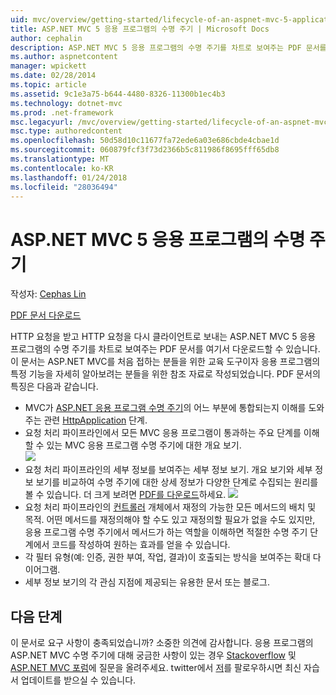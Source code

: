 ```yaml
---
uid: mvc/overview/getting-started/lifecycle-of-an-aspnet-mvc-5-application
title: ASP.NET MVC 5 응용 프로그램의 수명 주기 | Microsoft Docs
author: cephalin
description: ASP.NET MVC 5 응용 프로그램의 수명 주기를 차트로 보여주는 PDF 문서를 다운로드합니다. 이 수명 주기 문서는 MVC 수명 주기에 대한 개요를 제공합니다.
ms.author: aspnetcontent
manager: wpickett
ms.date: 02/28/2014
ms.topic: article
ms.assetid: 9c1e3a75-b644-4480-8326-11300b1ec4b3
ms.technology: dotnet-mvc
ms.prod: .net-framework
msc.legacyurl: /mvc/overview/getting-started/lifecycle-of-an-aspnet-mvc-5-application
msc.type: authoredcontent
ms.openlocfilehash: 50d58d10c11677fa72ede6a03e686cbde4cbae1d
ms.sourcegitcommit: 060879fcf3f73d2366b5c811986f8695fff65db8
ms.translationtype: MT
ms.contentlocale: ko-KR
ms.lasthandoff: 01/24/2018
ms.locfileid: "28036494"
---
```

<a name="lifecycle-of-an-aspnet-mvc-5-application"></a>ASP.NET MVC 5 응용 프로그램의 수명 주기
====================
작성자: [Cephas Lin](https://github.com/cephalin)

[PDF 문서 다운로드](lifecycle-of-an-aspnet-mvc-5-application/_static/lifecycle-of-an-aspnet-mvc-5-application1.pdf)

HTTP 요청을 받고 HTTP 요청을 다시 클라이언트로 보내는 ASP.NET MVC 5 응용 프로그램의 수명 주기를 차트로 보여주는 PDF 문서를 여기서 다운로드할 수 있습니다. 이 문서는 ASP.NET MVC를 처음 접하는 분들을 위한 교육 도구이자 응용 프로그램의 특정 기능을 자세히 알아보려는 분들을 위한 참조 자료로 작성되었습니다. PDF 문서의 특징은 다음과 같습니다.

- MVC가 [ASP.NET 응용 프로그램 수명 주기](https://msdn.microsoft.com/library/bb470252.aspx)의 어느 부분에 통합되는지 이해를 도와주는 관련 [HttpApplication](https://msdn.microsoft.com/library/system.web.httpapplication.aspx) 단계.
- 요청 처리 파이프라인에서 모든 MVC 응용 프로그램이 통과하는 주요 단계를 이해할 수 있는 MVC 응용 프로그램 수명 주기에 대한 개요 보기.  
    ![](lifecycle-of-an-aspnet-mvc-5-application/_static/image1.jpg)
- 요청 처리 파이프라인의 세부 정보를 보여주는 세부 정보 보기. 개요 보기와 세부 정보 보기를 비교하여 수명 주기에 대한 상세 정보가 다양한 단계로 수집되는 원리를 볼 수 있습니다. 더 크게 보려면 [PDF를 다운로드](lifecycle-of-an-aspnet-mvc-5-application/_static/lifecycle-of-an-aspnet-mvc-5-application1.pdf)하세요.
    ![](lifecycle-of-an-aspnet-mvc-5-application/_static/image2.jpg)
- 요청 처리 파이프라인의 [컨트롤러](https://msdn.microsoft.com/library/system.web.mvc.controller.aspx) 개체에서 재정의 가능한 모든 메서드의 배치 및 목적. 어떤 메서드를 재정의해야 할 수도 있고 재정의할 필요가 없을 수도 있지만, 응용 프로그램 수명 주기에서 메서드가 하는 역할을 이해하면 적절한 수명 주기 단계에서 코드를 작성하여 원하는 효과를 얻을 수 있습니다.
- 각 필터 유형(예: 인증, 권한 부여, 작업, 결과)이 호출되는 방식을 보여주는 확대 다이어그램.
- 세부 정보 보기의 각 관심 지점에 제공되는 유용한 문서 또는 블로그.


## <a name="next-steps"></a>다음 단계

이 문서로 요구 사항이 충족되었습니까? 소중한 의견에 감사합니다. 응용 프로그램의 ASP.NET MVC 수명 주기에 대해 궁금한 사항이 있는 경우 [Stackoverflow](http://stackoverflow.com/help) 및 [ASP.NET MVC 포럼](https://forums.asp.net/1146.aspx)에 질문을 올려주세요. twitter에서 [저](https://twitter.com/Cephas_MSFT)를 팔로우하시면 최신 자습서 업데이트를 받으실 수 있습니다.
